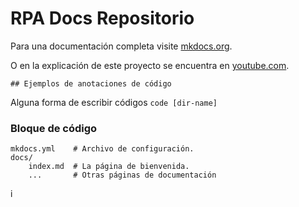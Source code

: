 # RPA Docs Repositorio

Para una documentación completa visite [mkdocs.org](https://www.mkdocs.org).

O en la explicación de este proyecto se encuentra en [youtube.com](https://www.youtube.com/watch?v=Q-YA_dA8C20).

    ## Ejemplos de anotaciones de código

Alguna forma de escribir códigos `code [dir-name]`

### Bloque de código

    mkdocs.yml    # Archivo de configuración.
    docs/
        index.md  # La página de bienvenida.
        ...       # Otras páginas de documentación
i
